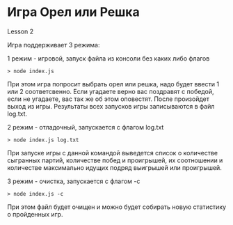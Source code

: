# Игра Орел или Решка
Lesson 2

Игра поддерживает 3 режима:

1 режим - игровой, запуск файла из консоли без каких либо флагов

    > node index.js

При этом игра попросит выбрать орел или решка, надо будет ввести 1 или 2 соответсвенно.
Если угадаете верно вас поздравят с победой, если не угадаете, вас так же об этом оповестят.
После произойдет выход из игры.
Результаты всех запусков игры записываются в файл log.txt.

2 режим - отладочный, запускается с флагом log.txt

    > node index.js log.txt

При запуске игры с данной командой выведется список о количестве сыгранных партий, количестве побед и проигрышей, их соотношении и количестве максимально идущих подряд выигрышей или проигрышей.

3 режим - очистка, запускается с флагом -с

    > node index.js -c

При этом файл будет очищен и можно будет собирать новую статистику о пройденных игр.
